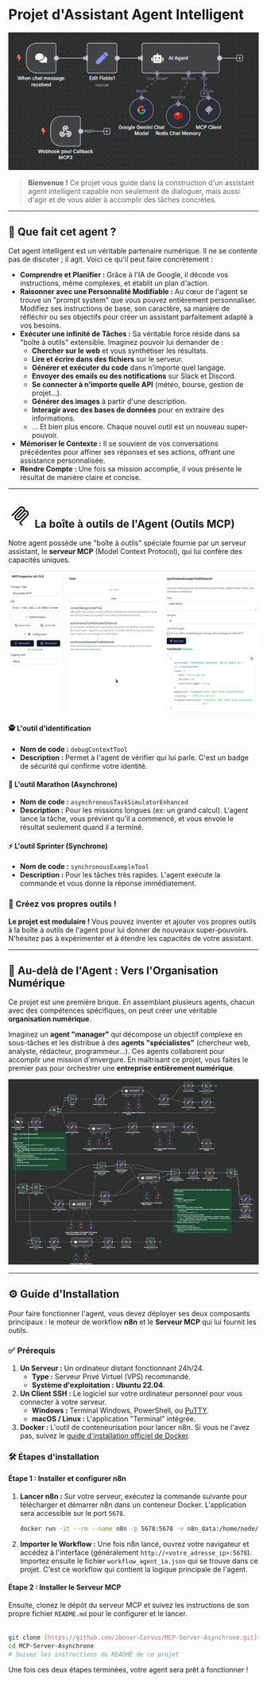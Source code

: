 # Projet d'Assistant Agent Intelligent

![Image de l'agent de flux de travail](./assets/Workflow_agent.bmp)

> **Bienvenue !** Ce projet vous guide dans la construction d'un assistant agent intelligent capable non seulement de dialoguer, mais aussi d'agir et de vous aider à accomplir des tâches concrètes.

---


## 🧐 Que fait cet agent ?

Cet agent intelligent est un véritable partenaire numérique. Il ne se contente pas de discuter ; il agit. Voici ce qu'il peut faire concrètement :

* **Comprendre et Planifier :** Grâce à l'IA de Google, il décode vos instructions, même complexes, et établit un plan d'action.
* **Raisonner avec une Personnalité Modifiable :** Au cœur de l'agent se trouve un "prompt system" que vous pouvez entièrement personnaliser. Modifiez ses instructions de base, son caractère, sa manière de réfléchir ou ses objectifs pour créer un assistant parfaitement adapté à vos besoins.
* **Exécuter une infinité de Tâches :** Sa véritable force réside dans sa "boîte à outils" extensible. Imaginez pouvoir lui demander de :
    * **Chercher sur le web** et vous synthétiser les résultats.
    * **Lire et écrire dans des fichiers** sur le serveur.
    * **Générer et exécuter du code** dans n'importe quel langage.
    * **Envoyer des emails ou des notifications** sur Slack et Discord.
    * **Se connecter à n'importe quelle API** (météo, bourse, gestion de projet...).
    * **Générer des images** à partir d'une description.
    * **Interagir avec des bases de données** pour en extraire des informations.
    * ... Et bien plus encore. Chaque nouvel outil est un nouveau super-pouvoir.
* **Mémoriser le Contexte :** Il se souvient de vos conversations précédentes pour affiner ses réponses et ses actions, offrant une assistance personnalisée.
* **Rendre Compte :** Une fois sa mission accomplie, il vous présente le résultat de manière claire et concise.

---

## ![Icône MCP](./assets/mcp.png) La boîte à outils de l'Agent (Outils MCP)  

Notre agent possède une "boîte à outils" spéciale fournie par un serveur assistant, le **serveur MCP** (Model Context Protocol), qui lui confère des capacités uniques.

![Image de l'inspecteur MCP](./assets/MCP_inspector.png)

#### 🕵️ L'outil d'identification
* **Nom de code :** `debugContextTool`
* **Description :** Permet à l'agent de vérifier qui lui parle. C'est un badge de sécurité qui confirme votre identité.

#### 🐢 L'outil Marathon (Asynchrone)
* **Nom de code :** `asynchronousTaskSimulatorEnhanced`
* **Description :** Pour les missions longues (ex: un grand calcul). L'agent lance la tâche, vous prévient qu'il a commencé, et vous envoie le résultat seulement quand il a terminé.

#### ⚡ L'outil Sprinter (Synchrone)
* **Nom de code :** `synchronousExampleTool`
* **Description :** Pour les tâches très rapides. L'agent exécute la commande et vous donne la réponse immédiatement.

### 🎨 Créez vos propres outils !

**Le projet est modulaire !** Vous pouvez inventer et ajouter vos propres outils à la boîte à outils de l'agent pour lui donner de nouveaux super-pouvoirs. N'hésitez pas à expérimenter et à étendre les capacités de votre assistant.

---

## 🚀 Au-delà de l'Agent : Vers l'Organisation Numérique

Ce projet est une première brique. En assemblant plusieurs agents, chacun avec des compétences spécifiques, on peut créer une véritable **organisation numérique**.

Imaginez un **agent "manager"** qui décompose un objectif complexe en sous-tâches et les distribue à des **agents "spécialistes"** (chercheur web, analyste, rédacteur, programmeur...). Ces agents collaborent pour accomplir une mission d'envergure. En maîtrisant ce projet, vous faites le premier pas pour orchestrer une **entreprise entièrement numérique**.

![Image d'un flux de travail multi-agent](./assets/Workflow_multi_agent.bmp)

---

## ⚙️ Guide d'Installation

Pour faire fonctionner l'agent, vous devez déployer ses deux composants principaux : le moteur de workflow **n8n** et le **Serveur MCP** qui lui fournit les outils.

### ✅ Prérequis

1.  **Un Serveur :** Un ordinateur distant fonctionnant 24h/24.
    * **Type :** Serveur Privé Virtuel (VPS) recommandé.
    * **Système d'exploitation :** **Ubuntu 22.04**.
2.  **Un Client SSH :** Le logiciel sur votre ordinateur personnel pour vous connecter à votre serveur.
    * **Windows :** Terminal Windows, PowerShell, ou [PuTTY](https://www.putty.org/).
    * **macOS / Linux :** L'application "Terminal" intégrée.
3.  **Docker :** L'outil de conteneurisation pour lancer n8n. Si vous ne l'avez pas, suivez le [guide d'installation officiel de Docker](https://docs.docker.com/engine/install/ubuntu/).

### 🛠️ Étapes d'installation

#### Étape 1 : Installer et configurer n8n

1.  **Lancer n8n :** Sur votre serveur, exécutez la commande suivante pour télécharger et démarrer n8n dans un conteneur Docker. L'application sera accessible sur le port `5678`.

    ```bash
    docker run -it --rm --name n8n -p 5678:5678 -v n8n_data:/home/node/.n8n docker.n8n.io/n8nio/n8n
    ```

2.  **Importer le Workflow :** Une fois n8n lancé, ouvrez votre navigateur et accédez à l'interface (généralement `http://<votre_adresse_ip>:5678`). Importez ensuite le fichier `workflow_agent_ia.json` qui se trouve dans ce projet. C'est ce workflow qui contient la logique principale de l'agent.

#### Étape 2 : Installer le Serveur MCP

Ensuite, clonez le dépôt du serveur MCP et suivez les instructions de son propre fichier `README.md` pour le configurer et le lancer.


```bash

git clone [https://github.com/Jboner-Corvus/MCP-Server-Asynchrone.git](https://github.com/Jboner-Corvus/MCP-Server-Asynchrone.git)
cd MCP-Server-Asynchrone
# Suivez les instructions du README de ce projet
```
Une fois ces deux étapes terminées, votre agent sera prêt à fonctionner !
